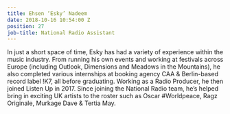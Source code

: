 ```yaml
---
title: Ehsen ‘Esky’ Nadeem
date: 2018-10-16 10:54:00 Z
position: 27
job-title: National Radio Assistant
---
```


In just a short space of time, Esky has had a variety of experience within the music industry. From running his own events and working at festivals across Europe (including Outlook, Dimensions and Meadows in the Mountains), he also completed various internships at booking agency CAA & Berlin-based record label !K7, all before graduating. Working as a Radio Producer, he then joined Listen Up in 2017. Since joining the National Radio team, he’s helped bring in exciting UK artists to the roster such as Oscar #Worldpeace, Ragz Originale, Murkage Dave & Tertia May.
